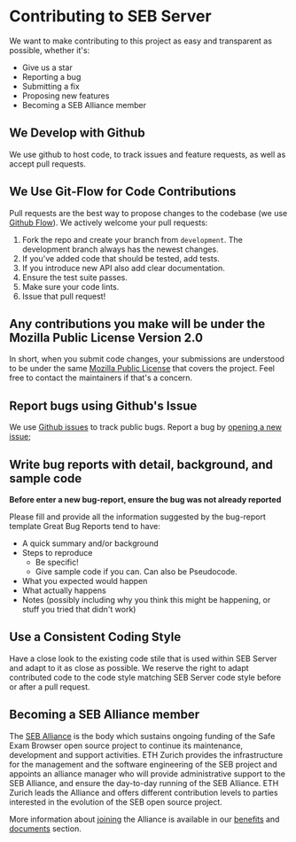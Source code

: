 # Contributing to SEB Server
We want to make contributing to this project as easy and transparent as possible, whether it's:

- Give us a star
- Reporting a bug
- Submitting a fix
- Proposing new features
- Becoming a SEB Alliance member

## We Develop with Github
We use github to host code, to track issues and feature requests, as well as accept pull requests.

## We Use Git-Flow for Code Contributions
Pull requests are the best way to propose changes to the codebase (we use [Github Flow](https://www.atlassian.com/git/tutorials/comparing-workflows/gitflow-workflow)). We actively welcome your pull requests:

1. Fork the repo and create your branch from `development`. The development branch always has the newest changes.
2. If you've added code that should be tested, add tests.
3. If you introduce new API also add clear documentation.
4. Ensure the test suite passes.
5. Make sure your code lints.
6. Issue that pull request!

## Any contributions you make will be under the Mozilla Public License Version 2.0
In short, when you submit code changes, your submissions are understood to be under the same [Mozilla Public License](https://github.com/SafeExamBrowser/seb-server?tab=MPL-2.0-1-ov-file) that covers the project. Feel free to contact the maintainers if that's a concern.

## Report bugs using Github's Issue
We use [Github issues](https://github.com/SafeExamBrowser/seb-server/issues) to track public bugs. Report a bug by [opening a new issue]();

## Write bug reports with detail, background, and sample code
**Before enter a new bug-report, ensure the bug was not already reported**

Please fill and provide all the information suggested by the bug-report template
Great Bug Reports tend to have:

- A quick summary and/or background
- Steps to reproduce
    - Be specific!
    - Give sample code if you can. Can also be Pseudocode.
- What you expected would happen
- What actually happens
- Notes (possibly including why you think this might be happening, or stuff you tried that didn't work)

## Use a Consistent Coding Style
Have a close look to the existing code stile that is used within SEB Server and adapt to it as close as possible.
We reserve the right to adapt contributed code to the code style matching SEB Server code style before or after a pull request.

## Becoming a SEB Alliance member
The [SEB Alliance](https://www.safeexambrowser.org/alliance/members.html) is the body which sustains ongoing funding of the Safe Exam Browser open source project to continue its maintenance, development and support activities. ETH Zurich provides the infrastructure for the management and the software engineering of the SEB project and appoints an alliance manager who will provide administrative support to the SEB Alliance, and ensure the day-to-day running of the SEB Alliance. ETH Zurich leads the Alliance and offers different contribution levels to parties interested in the evolution of the SEB open source project.

More information about [joining](https://www.safeexambrowser.org/alliance/join.html) the Alliance is available in our [benefits](https://www.safeexambrowser.org/alliance/benefits.html) and [documents](https://www.safeexambrowser.org/alliance/documents.html) section.
